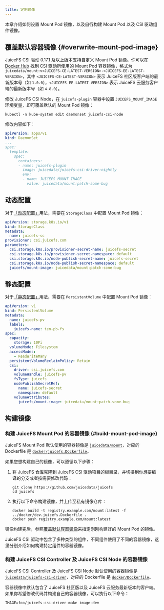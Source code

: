 ```yaml
---
title: 定制镜像
---
```


本章介绍如何设置 Mount Pod 镜像，以及自行构建 Mount Pod 以及 CSI 驱动组件镜像。

## 覆盖默认容器镜像 {#overwrite-mount-pod-image}

JuiceFS CSI 驱动 0.17.1 及以上版本支持自定义 Mount Pod 镜像。你可以在 [Docker Hub](https://hub.docker.com/r/juicedata/mount/tags?page=1&name=v) 找到 CSI 驱动所使用的 Mount Pod 容器镜像，格式为 `juicedata/mount:v<JUICEFS-CE-LATEST-VERSION>-<JUICEFS-EE-LATEST-VERSION>`，其中 `<JUICEFS-CE-LATEST-VERSION>` 表示 JuiceFS 社区版客户端的最新版本号（如 `1.0.0`），`<JUICEFS-EE-LATEST-VERSION>` 表示 JuiceFS 云服务客户端的最新版本号（如 `4.8.0`）。

修改 JuiceFS CSI Node，在 `juicefs-plugin` 容器中设置 `JUICEFS_MOUNT_IMAGE` 环境变量，即可覆盖默认的 Mount Pod 镜像：

```shell
kubectl -n kube-system edit daemonset juicefs-csi-node
```

修改内容如下：

```yaml {11-12}
apiVersion: apps/v1
kind: DaemonSet
...
spec:
  template:
    spec:
      containers:
      - name: juicefs-plugin
        image: juicedata/juicefs-csi-driver:nightly
        env:
        - name: JUICEFS_MOUNT_IMAGE
          value: juicedata/mount:patch-some-bug
```

## 动态配置

对于[「动态配置」](./pv.md#dynamic-provisioning)用法，需要在 `StorageClass` 中配置 Mount Pod 镜像：

```yaml {11}
apiVersion: storage.k8s.io/v1
kind: StorageClass
metadata:
  name: juicefs-sc
provisioner: csi.juicefs.com
parameters:
  csi.storage.k8s.io/provisioner-secret-name: juicefs-secret
  csi.storage.k8s.io/provisioner-secret-namespace: default
  csi.storage.k8s.io/node-publish-secret-name: juicefs-secret
  csi.storage.k8s.io/node-publish-secret-namespace: default
  juicefs/mount-image: juicedata/mount:patch-some-bug
```

## 静态配置

对于[「静态配置」](./pv.md#static-provisioning)用法，需要在 `PersistentVolume` 中配置 Mount Pod 镜像：

```yaml {22}
apiVersion: v1
kind: PersistentVolume
metadata:
  name: juicefs-pv
  labels:
    juicefs-name: ten-pb-fs
spec:
  capacity:
    storage: 10Pi
  volumeMode: Filesystem
  accessModes:
    - ReadWriteMany
  persistentVolumeReclaimPolicy: Retain
  csi:
    driver: csi.juicefs.com
    volumeHandle: juicefs-pv
    fsType: juicefs
    nodePublishSecretRef:
      name: juicefs-secret
      namespace: default
    volumeAttributes:
      juicefs/mount-image: juicedata/mount:patch-some-bug
```

## 构建镜像

### 构建 JuiceFS Mount Pod 的容器镜像 {#build-mount-pod-image}

JuiceFS Mount Pod 默认使用的容器镜像是 [`juicedata/mount`](https://hub.docker.com/r/juicedata/mount)，对应的 Dockerfile 是 [`docker/juicefs.Dockerfile`](https://github.com/juicedata/juicefs-csi-driver/blob/master/docker/juicefs.Dockerfile)。

如果您想构建自己的镜像，可以遵循以下步骤：

1. 将 JuiceFS 仓库克隆到 JuiceFS CSI 驱动项目的根目录，并切换到你想要编译的分支或者按需要修改代码：

   ```shell
   git clone https://github.com/juicedata/juicefs
   cd juicefs
   ```

2. 执行以下命令构建镜像，并上传至私有镜像仓库：

   ```shell
   docker build -t registry.example.com/mount:latest -f ../docker/dev.juicefs.Dockerfile .
   docker push registry.example.com/mount:latest
   ```

镜像构建完后，参照[覆盖默认容器镜像](#overwrite-mount-pod-image)来指定刚刚构建好的 Mount Pod 的镜像。

JuiceFS CSI 驱动中包含了多种类型的组件，不同组件使用了不同的容器镜像，这里分别介绍如何构建特定组件的容器镜像。

### 构建 JuiceFS CSI Controller 及 JuiceFS CSI Node 的容器镜像

JuiceFS CSI Controller 及 JuiceFS CSI Node 默认使用的容器镜像是 [`juicedata/juicefs-csi-driver`](https://hub.docker.com/r/juicedata/juicefs-csi-driver)，对应的 Dockerfile 是 [`docker/Dockerfile`](https://github.com/juicedata/juicefs-csi-driver/blob/master/docker/Dockerfile)。

容器镜像中默认包含了 JuiceFS 社区版以及 JuiceFS 云服务最新版本的客户端。如果你希望修改代码并构建自己的容器镜像，可以执行以下命令：

```shell
IMAGE=foo/juicefs-csi-driver make image-dev
```
